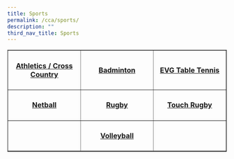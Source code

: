 ```yaml
---
title: Sports
permalink: /cca/sports/
description: ""
third_nav_title: Sports
---
```

<table border="1" style="border-collapse: collapse; width: 100%;">
<tbody>
<tr>
<td style="width: 33.3333%; text-align: center;">
<h4><a href="/cca/sports/athletics-cross-country/"><strong>Athletics / Cross Country</strong></a></h4>
</td>
<td style="width: 33.3333%; text-align: center;">
<h4><a href="/cca/sports/badminton/"><strong>Badminton</strong></a></h4>
</td>
<td style="width: 33.3333%; text-align: center;">
<h4><a href="/cca/sports/evg-table-tennis/"><strong>EVG Table Tennis</strong></a></h4>
</td>
</tr>
<tr>
<td style="width: 33.3333%; text-align: center;">
<h4><a href="/cca/sports/netball/"><strong>Netball</strong></a></h4>
</td>
<td style="width: 33.3333%; text-align: center;">
<h4><a href="/cca/sports/rugby/"><strong>Rugby</strong></a></h4>
</td>
<td style="width: 33.3333%; text-align: center;">
<h4><a href="/cca/sports/touch-rugby/"><strong>Touch Rugby</strong></a></h4>
</td>
</tr>
<tr>
<td style="width: 33.3333%;">&nbsp;</td>
<td style="width: 33.3333%; text-align: center;">
<h4><a href="/cca/sports/volleyball/"><strong>Volleyball</strong></a></h4>
</td>
<td style="width: 33.3333%;">&nbsp;</td>
</tr>
</tbody>
</table>
